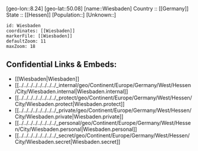 ﻿---
location: [50.08,8.24] 
mapzoom: [7,12] 
mapmarker: city 
type: City
tags:
- geo/City


SpocWebEntityId: 35599
isDeleted: false
confidential: public

---
[geo-lon::8.24] 
[geo-lat::50.08] 
[name::Wiesbaden] 
Country :: [[Germany]]  
State :: [[Hessen]] 
[Population::] 
[Unknown::] 


```leaflet
id: Wiesbaden
coordinates: [[Wiesbaden]] 
markerFile: [[Wiesbaden]] 
defaultZoom: 11 
maxZoom: 18
```


## Confidential Links & Embeds: 
- [[Wiesbaden|Wiesbaden]]  
- [[../../../../../../../../_internal/geo/Continent/Europe/Germany/West/Hessen/City/Wiesbaden.internal|Wiesbaden.internal]] 
- [[../../../../../../../../_protect/geo/Continent/Europe/Germany/West/Hessen/City/Wiesbaden.protect|Wiesbaden.protect]] 
- [[../../../../../../../../_private/geo/Continent/Europe/Germany/West/Hessen/City/Wiesbaden.private|Wiesbaden.private]] 
- [[../../../../../../../../_personal/geo/Continent/Europe/Germany/West/Hessen/City/Wiesbaden.personal|Wiesbaden.personal]] 
- [[../../../../../../../../_secret/geo/Continent/Europe/Germany/West/Hessen/City/Wiesbaden.secret|Wiesbaden.secret]] 

